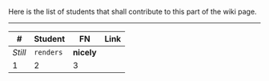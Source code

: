 Here is the list of students that shall contribute to this part of the wiki page. 
***
*#*| Student | FN | Link |
--- | --- | --- | --- |
*Still* | `renders` | **nicely**
1 | 2 | 3